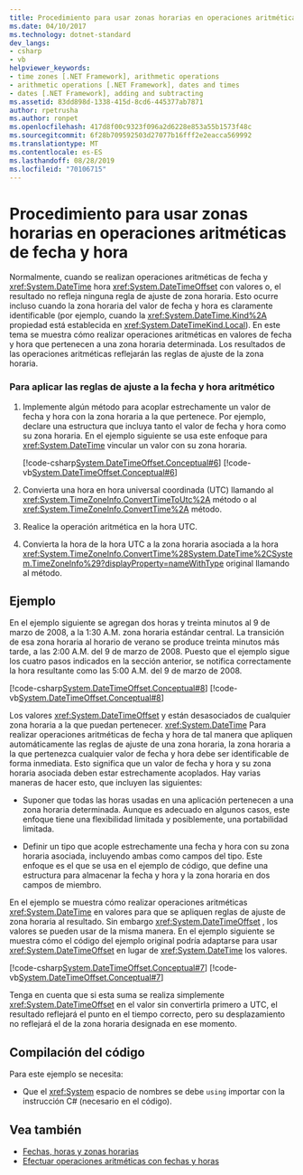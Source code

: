 ```yaml
---
title: Procedimiento para usar zonas horarias en operaciones aritméticas de fecha y hora
ms.date: 04/10/2017
ms.technology: dotnet-standard
dev_langs:
- csharp
- vb
helpviewer_keywords:
- time zones [.NET Framework], arithmetic operations
- arithmetic operations [.NET Framework], dates and times
- dates [.NET Framework], adding and subtracting
ms.assetid: 83dd898d-1338-415d-8cd6-445377ab7871
author: rpetrusha
ms.author: ronpet
ms.openlocfilehash: 417d8f00c9323f096a2d6228e853a55b1573f48c
ms.sourcegitcommit: 6f28b709592503d27077b16fff2e2eacca569992
ms.translationtype: MT
ms.contentlocale: es-ES
ms.lasthandoff: 08/28/2019
ms.locfileid: "70106715"
---
```

# <a name="how-to-use-time-zones-in-date-and-time-arithmetic"></a>Procedimiento para usar zonas horarias en operaciones aritméticas de fecha y hora

Normalmente, cuando se realizan operaciones aritméticas de fecha y <xref:System.DateTime> hora <xref:System.DateTimeOffset> con valores o, el resultado no refleja ninguna regla de ajuste de zona horaria. Esto ocurre incluso cuando la zona horaria del valor de fecha y hora es claramente identificable (por ejemplo, cuando la <xref:System.DateTime.Kind%2A> propiedad está establecida en <xref:System.DateTimeKind.Local>). En este tema se muestra cómo realizar operaciones aritméticas en valores de fecha y hora que pertenecen a una zona horaria determinada. Los resultados de las operaciones aritméticas reflejarán las reglas de ajuste de la zona horaria.

### <a name="to-apply-adjustment-rules-to-date-and-time-arithmetic"></a>Para aplicar las reglas de ajuste a la fecha y hora aritmético

1. Implemente algún método para acoplar estrechamente un valor de fecha y hora con la zona horaria a la que pertenece. Por ejemplo, declare una estructura que incluya tanto el valor de fecha y hora como su zona horaria. En el ejemplo siguiente se usa este enfoque para <xref:System.DateTime> vincular un valor con su zona horaria.

   [!code-csharp[System.DateTimeOffset.Conceptual#6](../../../samples/snippets/csharp/VS_Snippets_CLR_System/system.DateTimeOffset.Conceptual/cs/Conceptual6.cs#6)]
   [!code-vb[System.DateTimeOffset.Conceptual#6](../../../samples/snippets/visualbasic/VS_Snippets_CLR_System/system.DateTimeOffset.Conceptual/vb/Conceptual6.vb#6)]

2. Convierta una hora en hora universal coordinada (UTC) llamando al <xref:System.TimeZoneInfo.ConvertTimeToUtc%2A> método o al <xref:System.TimeZoneInfo.ConvertTime%2A> método.

3. Realice la operación aritmética en la hora UTC.

4. Convierta la hora de la hora UTC a la zona horaria asociada a la hora <xref:System.TimeZoneInfo.ConvertTime%28System.DateTime%2CSystem.TimeZoneInfo%29?displayProperty=nameWithType> original llamando al método.

## <a name="example"></a>Ejemplo

En el ejemplo siguiente se agregan dos horas y treinta minutos al 9 de marzo de 2008, a la 1:30 A.M. zona horaria estándar central. La transición de esa zona horaria al horario de verano se produce treinta minutos más tarde, a las 2:00 A.M. del 9 de marzo de 2008. Puesto que el ejemplo sigue los cuatro pasos indicados en la sección anterior, se notifica correctamente la hora resultante como las 5:00 A.M. del 9 de marzo de 2008.

[!code-csharp[System.DateTimeOffset.Conceptual#8](../../../samples/snippets/csharp/VS_Snippets_CLR_System/system.DateTimeOffset.Conceptual/cs/Conceptual8.cs#8)]
[!code-vb[System.DateTimeOffset.Conceptual#8](../../../samples/snippets/visualbasic/VS_Snippets_CLR_System/system.DateTimeOffset.Conceptual/vb/Conceptual8.vb#8)]

Los valores <xref:System.DateTimeOffset> y están desasociados de cualquier zona horaria a la que puedan pertenecer. <xref:System.DateTime> Para realizar operaciones aritméticas de fecha y hora de tal manera que apliquen automáticamente las reglas de ajuste de una zona horaria, la zona horaria a la que pertenezca cualquier valor de fecha y hora debe ser identificable de forma inmediata. Esto significa que un valor de fecha y hora y su zona horaria asociada deben estar estrechamente acoplados. Hay varias maneras de hacer esto, que incluyen las siguientes:

- Suponer que todas las horas usadas en una aplicación pertenecen a una zona horaria determinada. Aunque es adecuado en algunos casos, este enfoque tiene una flexibilidad limitada y posiblemente, una portabilidad limitada.

- Definir un tipo que acople estrechamente una fecha y hora con su zona horaria asociada, incluyendo ambas como campos del tipo. Este enfoque es el que se usa en el ejemplo de código, que define una estructura para almacenar la fecha y hora y la zona horaria en dos campos de miembro.

En el ejemplo se muestra cómo realizar operaciones aritméticas <xref:System.DateTime> en valores para que se apliquen reglas de ajuste de zona horaria al resultado. Sin embargo <xref:System.DateTimeOffset> , los valores se pueden usar de la misma manera. En el ejemplo siguiente se muestra cómo el código del ejemplo original podría adaptarse para usar <xref:System.DateTimeOffset> en lugar de <xref:System.DateTime> los valores.

[!code-csharp[System.DateTimeOffset.Conceptual#7](../../../samples/snippets/csharp/VS_Snippets_CLR_System/system.DateTimeOffset.Conceptual/cs/Conceptual6.cs#7)]
[!code-vb[System.DateTimeOffset.Conceptual#7](../../../samples/snippets/visualbasic/VS_Snippets_CLR_System/system.DateTimeOffset.Conceptual/vb/Conceptual6.vb#7)]

Tenga en cuenta que si esta suma se realiza simplemente <xref:System.DateTimeOffset> en el valor sin convertirla primero a UTC, el resultado reflejará el punto en el tiempo correcto, pero su desplazamiento no reflejará el de la zona horaria designada en ese momento.

## <a name="compiling-the-code"></a>Compilación del código

Para este ejemplo se necesita:

- Que el <xref:System> espacio de nombres se debe `using` importar con la instrucción C# (necesario en el código).

## <a name="see-also"></a>Vea también

- [Fechas, horas y zonas horarias](../../../docs/standard/datetime/index.md)
- [Efectuar operaciones aritméticas con fechas y horas](../../../docs/standard/datetime/performing-arithmetic-operations.md)
